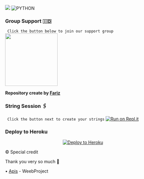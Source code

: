 
<p align="justify">
<a href="https://pypi.org/project/Telethon/"><img src="https://img.shields.io/pypi/v/telethon?color=important&label=telethon&logo=python&logoColor=brightgreen&style=for-the-badge" /></a>
<img alt="PYTHON" src="https://img.shields.io/badge/PYTHON-v3.9.5-white?style=for-the-badge&logo=appveyor"/>
</p>

### Group Support 🇮🇩
`
Click the button below to join our support group`
   <a href="https://t.me/FlicksSupport"><img src="https://img.shields.io/badge/Grup%20Support%3F-Flicks-red?&style=flat-square?&logo=telegram" width=170px></a></p>

__Repository create by [Fariz](https://t.me/farizsj)__

### String Session 🖇
`
Click the button next to create your strings`
   [![Run on Repl.it](https://repl.it/badge/github/STARKGANG/friday)](https://replit.com/@fjgaming212/StringSession?v=1)

### Deploy to Heroku
<p align="center"><a href="https://heroku.com/deploy?template=https://github.com/fjgaming212/Flicks-Project/tree/main"> <img src="https://www.herokucdn.com/deploy/button.png" alt="Deploy to Heroku"/></a></p>

© Special credit

Thank you very so much 🙏

•   [Apis](https://github.com/apisuserbot) - WeebProject
